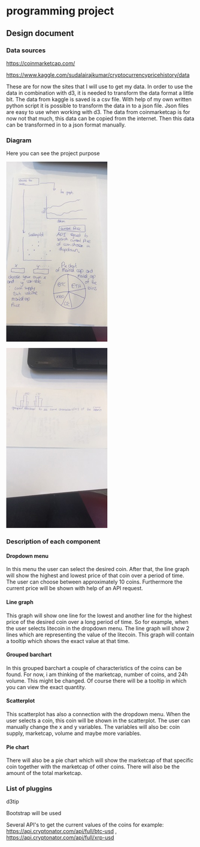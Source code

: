 # programming project

## Design document

### Data sources 

https://coinmarketcap.com/

https://www.kaggle.com/sudalairajkumar/cryptocurrencypricehistory/data

These are for now the sites that I will use to get my data. In order to use the data in combination with d3, it is needed to transform the data format a little bit. The data from kaggle is saved is a csv file. With help of my own written python script it is possible to transform the data in to a json file. Json files are easy to use when working with d3. The data from coinmarketcap is for now not that much, this data can be copied from the internet. Then this data can be transformed in to a json format manually. 

### Diagram

Here you can see the project purpose

![](doc/sketch2.jpg)

![](doc/sketch3.jpg)

### Description of each component

#### Dropdown menu

In this menu the user can select the desired coin. After that, the line graph will show the highest and lowest price of that coin over a period of time. 
The user can choose between approximately 10 coins. Furthermore the current price will be shown with help of an API request. 

#### Line graph

This graph will show one line for the lowest and another line for the highest price of the desired coin over a long period of time. So for example, when the user selects litecoin in the dropdown menu. The line graph will show 2 lines which are representing the value of the litecoin. This graph will contain a tooltip which shows the exact value at that time. 

#### Grouped barchart

In this grouped barchart a couple of characteristics of the coins can be found. For now, i am thinking of the marketcap, number of coins, and 24h volume. This might be changed. Of course there will be a tooltip in which you can view the exact quantity.

#### Scatterplot

This scatterplot has also a connection with the dropdown menu. When the user selects a coin, this coin will be shown in the scatterplot. The user can manually change the x and y variables. The variables will also be: coin supply, marketcap, volume and maybe more variables. 

#### Pie chart 

There will also be a pie chart which will show the marketcap of that specific coin together with the marketcap of other coins. There will also be the amount of the total marketcap. 



### List of pluggins

d3tip

Bootstrap will be used

Several API's to get the current values of the coins for example: https://api.cryptonator.com/api/full/btc-usd , https://api.cryptonator.com/api/full/xrp-usd




